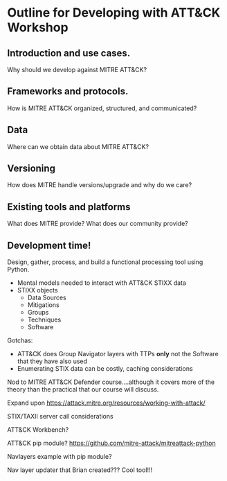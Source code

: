 # Outline for Developing with ATT&CK Workshop

## Introduction and use cases. 
Why should we develop against MITRE ATT&CK?


## Frameworks and protocols.
How is MITRE ATT&CK organized, structured, and communicated?

## Data
Where can we obtain data about MITRE ATT&CK?

## Versioning
How does MITRE handle versions/upgrade and why do we care?

## Existing tools and platforms
What does MITRE provide? What does our community provide?

## Development time!
Design, gather, process, and build a functional processing tool using Python.


* Mental models needed to interact with ATT&CK STIXX data
* STIXX objects
  * Data Sources
  * Mitigations
  * Groups
  * Techniques
  * Software

Gotchas:

* ATT&CK does Group Navigator layers with TTPs __only__ not the Software that they have also used
* Enumerating STIX data can be costly, caching considerations


Nod to MITRE ATT&CK Defender course....although it covers more of the theory than the practical that our course will discuss.


Expand upon https://attack.mitre.org/resources/working-with-attack/

STIX/TAXII server call considerations

ATT&CK Workbench?

ATT&CK pip module?
https://github.com/mitre-attack/mitreattack-python

Navlayers example with pip module?

Nav layer updater that Brian created??? Cool tool!!!